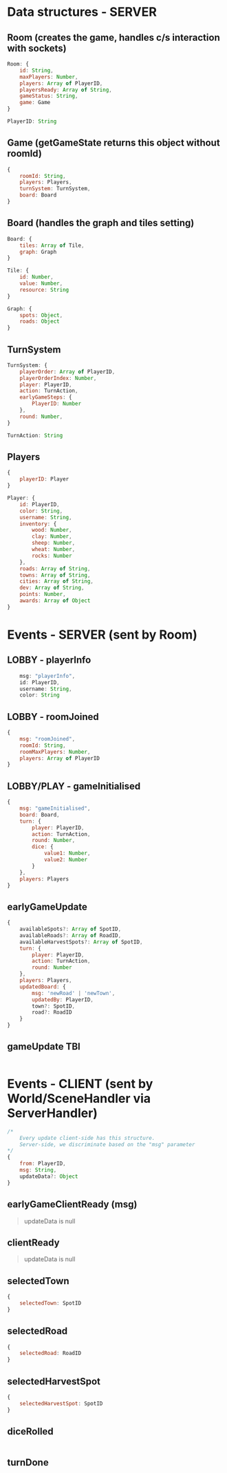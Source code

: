 # Data structures - SERVER

## Room (creates the game, handles c/s interaction with sockets)

```js
Room: {
    id: String,
    maxPlayers: Number,
    players: Array of PlayerID,
    playersReady: Array of String,
    gameStatus: String,
    game: Game
}

PlayerID: String
```

## Game (getGameState returns this object without roomId)

```js
{
    roomId: String,
    players: Players,
    turnSystem: TurnSystem,
    board: Board
}
```

## Board (handles the graph and tiles setting)

```js
Board: {
    tiles: Array of Tile,
    graph: Graph
}

Tile: {
    id: Number,
    value: Number,
    resource: String
}

Graph: {
    spots: Object,
    roads: Object
}
```

## TurnSystem

```js
TurnSystem: {
    playerOrder: Array of PlayerID,
    playerOrderIndex: Number,
    player: PlayerID,
    action: TurnAction,
    earlyGameSteps: {
        PlayerID: Number
    },
    round: Number,
}

TurnAction: String
```

## Players

```js
{
    playerID: Player
}

Player: {
    id: PlayerID,
    color: String,
    username: String,
    inventory: {
        wood: Number,
        clay: Number,
        sheep: Number,
        wheat: Number,
        rocks: Number
    },
    roads: Array of String,
    towns: Array of String,
    cities: Array of String,
    dev: Array of String,
    points: Number,
    awards: Array of Object
}

```

# Events - SERVER (sent by Room)

## LOBBY - playerInfo

```js
    msg: "playerInfo",
    id: PlayerID,
    username: String,
    color: String
```

## LOBBY - roomJoined

```js
{
    msg: "roomJoined",
    roomId: String,
    roomMaxPlayers: Number,
    players: Array of PlayerID
}
```

## LOBBY/PLAY - gameInitialised

```js
{
    msg: "gameInitialised",
    board: Board,
    turn: {
        player: PlayerID,
        action: TurnAction,
        round: Number,
        dice: {
            value1: Number,
            value2: Number
        }
    },
    players: Players
}
```

## earlyGameUpdate

```js
{
    availableSpots?: Array of SpotID,
    availableRoads?: Array of RoadID,
    availableHarvestSpots?: Array of SpotID,
    turn: {
        player: PlayerID,
        action: TurnAction,
        round: Number
    },
    players: Players,
    updatedBoard: {
        msg: 'newRoad' | 'newTown',
        updatedBy: PlayerID,
        town?: SpotID,
        road?: RoadID
    }
}
```

## gameUpdate TBI

```js

```

# Events - CLIENT (sent by World/SceneHandler via ServerHandler)

```js
/*
    Every update client-side has this structure.
    Server-side, we discriminate based on the "msg" parameter
*/
{
    from: PlayerID,
    msg: String,
    updateData?: Object
}
```

## earlyGameClientReady (msg)
> updateData is null

## clientReady
> updateData is null

## selectedTown
```js
{
    selectedTown: SpotID
}
```

## selectedRoad
```js
{
    selectedRoad: RoadID
}
```

## selectedHarvestSpot
```js
{
    selectedHarvestSpot: SpotID
}
```

## diceRolled
```js
```

## turnDone
```js
```
